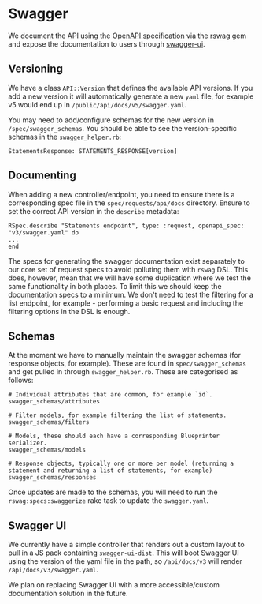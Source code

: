 # Swagger

We document the API using the [OpenAPI specification](https://swagger.io/specification/) via the [rswag](https://github.com/rswag/rswag) gem and expose the documentation to users through [swagger-ui](https://github.com/swagger-api/swagger-ui).

## Versioning

We have a class `API::Version` that defines the available API versions. If you add a new version it will automatically generate a new `yaml` file, for example v5 would end up in `/public/api/docs/v5/swagger.yaml`.

You may need to add/configure schemas for the new version in `/spec/swagger_schemas`. You should be able to see the version-specific schemas in the `swagger_helper.rb`:

```
StatementsResponse: STATEMENTS_RESPONSE[version]
```

## Documenting

When adding a new controller/endpoint, you need to ensure there is a corresponding spec file in the `spec/requests/api/docs` directory. Ensure to set the correct API version in the `describe` metadata:

```
RSpec.describe "Statements endpoint", type: :request, openapi_spec: "v3/swagger.yaml" do
...
end
```

The specs for generating the swagger documentation exist separately to our core set of request specs to avoid polluting them with `rswag` DSL. This does, however, mean that we will have some duplication where we test the same functionality in both places. To limit this we should keep the documentation specs to a minimum. We don't need to test the filtering for a list endpoint, for example - performing a basic request and including the filtering options in the DSL is enough.

## Schemas

At the moment we have to manually maintain the swagger schemas (for response objects, for example). These are found in `spec/swagger_schemas` and get pulled in through `swagger_helper.rb`. These are categorised as follows:

```
# Individual attributes that are common, for example `id`.
swagger_schemas/attributes

# Filter models, for example filtering the list of statements.
swagger_schemas/filters

# Models, these should each have a corresponding Blueprinter serializer.
swagger_schemas/models

# Response objects, typically one or more per model (returning a statement and returning a list of statements, for example)
swagger_schemas/responses
```

Once updates are made to the schemas, you will need to run the `rswag:specs:swaggerize` rake task to update the `swagger.yaml`.

## Swagger UI

We currently have a simple controller that renders out a custom layout to pull in a JS pack containing `swagger-ui-dist`. This will boot Swagger UI using the version of the yaml file in the path, so `/api/docs/v3` will render `/api/docs/v3/swagger.yaml`.

We plan on replacing Swagger UI with a more accessible/custom documentation solution in the future.
